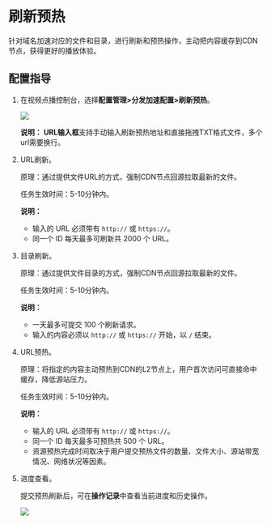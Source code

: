 # 刷新预热

针对域名加速对应的文件和目录，进行刷新和预热操作，主动把内容缓存到CDN节点，获得更好的播放体验。

## 配置指导

1.  在视频点播控制台，选择**配置管理\>分发加速配置\>刷新预热**。

    ![](https://static-aliyun-doc.oss-cn-hangzhou.aliyuncs.com/assets/img/zh-CN/8183620061/p164977.png)

    **说明：** **URL输入框**支持手动输入刷新预热地址和直接拖拽TXT格式文件，多个url需要换行。

2.  URL刷新。

    原理：通过提供文件URL的方式，强制CDN节点回源拉取最新的文件。

    任务生效时间：5-10分钟内。

    **说明：**

    -   输入的 URL 必须带有 `http://` 或 `https://`。
    -   同一个 ID 每天最多可刷新共 2000 个 URL。
3.  目录刷新。

    原理：通过提供文件目录的方式，强制CDN节点回源拉取最新的文件。

    任务生效时间：5-10分钟内。

    **说明：**

    -   一天最多可提交 100 个刷新请求。
    -   输入的内容必须以 `http://` 或 `https://` 开始，以 `/` 结束。
4.  URL预热。

    原理：将指定的内容主动预热到CDN的L2节点上，用户首次访问可直接命中缓存，降低源站压力。

    任务生效时间：5-10分钟内。

    **说明：**

    -   输入的 URL 必须带有 `http://` 或 `https://`。
    -   同一个 ID 每天最多可预热共 500 个 URL。
    -   资源预热完成时间取决于用户提交预热文件的数量、文件大小、源站带宽情况、网络状况等因素。
5.  进度查看。

    提交预热刷新后，可在**操作记录**中查看当前进度和历史操作。

    ![](https://static-aliyun-doc.oss-cn-hangzhou.aliyuncs.com/assets/img/zh-CN/8183620061/p164978.png)


